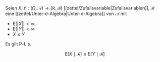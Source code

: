 Seien $X, Y : (\Omega, \mathcal{A}) \to (\mathbb{R}, \mathscr{B})$ [[zettel/Zufallsvariable|Zufallsvariablen]], $\mathcal{B}$ eine [[zettel/Unter-σ-Algebra|Unter-σ-Algebra]] von $\mathcal{A}$ mit
- $\text{E}[|X|] \lt \infty$
- $\text{E}[|Y|] \lt \infty$
- $X \le Y$

Es gilt P-f. s.

$$
	\text{E}[X \mid \mathcal{B}] \le \text{E}[Y \mid \mathcal{B}]
$$
